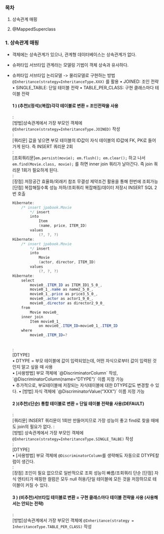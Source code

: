 ### 목차

1. 상속관계 매핑

2. @MappedSuperclass



### 1. 상속관계 매핑

- 객체에는 상속관계가 있으나, 관계형 데이터베이스는 상속관계가 없다. 

- 슈퍼타입 서브타입 관계라는 모델링 기법이 객체 상속과 유사하다.

- 슈퍼타입 서브타입 논리모델 -> 물리모델로 구현하는 방법
`@Inheritance(strategy=InheritanceType.XXX)` 를 활용
• JOINED: 조인 전략
• SINGLE_TABLE: 단일 테이블 전략
• TABLE_PER_CLASS: 구현 클래스마다 테이블 전략

    #### 1 ) (추천)(정석)(복잡)각각 테이블로 변환 = 조인전략을 사용<br/>
    : <br/>
    [방법]상속관계에서 가장 부모인 객체에 `@Inheritance(strategy=InheritanceType.JOINED)` 작성<br/>
    :<br/>
    [쿼리문] 값을 넣으면 부모 테이블의 ID값이 자식 테이블의 ID값에 FK, PK로 들어가게 된다. 즉 INSERT 쿼리문 2회<br/>
    :<br/>
    [조회쿼리문]`em.persist(movie); em.flush(); em.clear();` 하고 나서 `em.find(Movie.class, movie);` 를 하면 inner join 쿼리가 날아간다. 즉 join 쿼리문 1회가 필요하게 된다.
    <br/>
    :<br/>
    [장점] 저장공간 효율화/외래키 참조 무결성 제약조건 활용을 통해 한번에 조회가능
    [단점] 복잡해질수록 성능 저하/조회쿼리 복잡해짐/데이터 저장시 INSERT SQL 2번 호출 <br/>

    ```java
    Hibernate: 
        /* insert jpabook.Movie
            */ insert 
            into
                Item
                (name, price, ITEM_ID) 
            values
                (?, ?, ?)
    Hibernate: 
        /* insert jpabook.Movie
            */ insert 
            into
                Movie
                (actor, director, ITEM_ID) 
            values
                (?, ?, ?)
    Hibernate: 
        select
            movie0_.ITEM_ID as ITEM_ID1_5_0_,
            movie0_1_.name as name2_5_0_,
            movie0_1_.price as price3_5_0_,
            movie0_.actor as actor1_9_0_,
            movie0_.director as director2_9_0_ 
        from
            Movie movie0_ 
        inner join
            Item movie0_1_ 
                on movie0_.ITEM_ID=movie0_1_.ITEM_ID 
        where
            movie0_.ITEM_ID=?
    ```
    <br/>
    :<br/>
    [DTYPE]<br/>
    • DTYPE = 부모 테이블에 값이 입력되었는데, 어떤 자식으로부터 값이 입력된 것인지 알고 싶을 때 사용<br/>
    • [사용방법] 부모 객체에 `@DiscriminatorColumn` 작성, `@DiscriminatorColumn(name=“DTYPE”)` 이름 지정 가능<br/>
    • 추가적으로, 부모테이블에 저장되는 자식테이블에 대한 DTYPE값도 변경할 수 있다.
    • [방법] 자식 객체에 `@DiscriminatorValue(“XXX”)` 이름 지정 가능<br/>
    

    #### 2 )(추천)(단순) 통합 테이블로 변환 = 단일 테이블 전략을 사용(DEFAULT)<br/>
    :<br/>
    [쿼리문] INSERT 쿼리문이 1회만 만들어지므로 가장 성능이 좋고 find로 찾을 때에도 join의 필요가 없다.
    :<br/>
    [방법] 상속관계에서 가장 부모인 객체에 `@Inheritance(strategy=InheritanceType.SINGLE_TALBE)` 작성<br/>
    :<br/>
    [DTYPE]<br/>
    • [사용방법] 부모 객체에 `@DiscriminatorColumn`를 생략해도 자동으로 DTYPE칼럼이 생긴다. <br/>
    :<br/>
    [장점] 조인이 필요 없으므로 일반적으로 조회 성능이 빠름/조회쿼리 단순
    [단점] 자식 엔티티가 매핑한 컬럼은 모두 null 허용/단일 테이블에 모든 것을 저장하므로 테이블이 커질 수 있다.<br/>


    #### 3 ) (비추천)서브타입 테이블로 변환 = 구현 클래스마다 테이블 전략을 사용 **(사용해서는 안되는 전략)** <br/>
    : <br/>
    [방법]상속관계에서 가장 부모인 객체에 `@Inheritance(strategy = InheritanceType.TABLE_PER_CLASS)` 작성